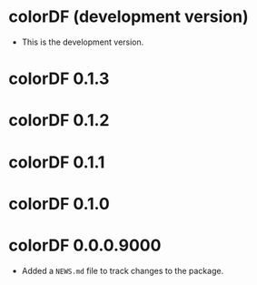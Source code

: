 # colorDF (development version)

 * This is the development version.

# colorDF 0.1.3

# colorDF 0.1.2

# colorDF 0.1.1

# colorDF 0.1.0

# colorDF 0.0.0.9000

* Added a `NEWS.md` file to track changes to the package.
